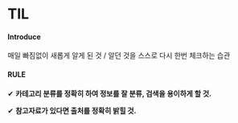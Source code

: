 # TIL


#### Introduce

매일  빠짐없이 새롭게 알게 된 것 / 알던 것을 스스로 다시 한번 체크하는 습관







#### RULE

✔ **카테고리 분류를 정확히 하여 정보를 잘 분류, 검색을 용이하게 할 것.**

✔ **참고자료가 있다면 출처를 정확히 밝힐 것.**


